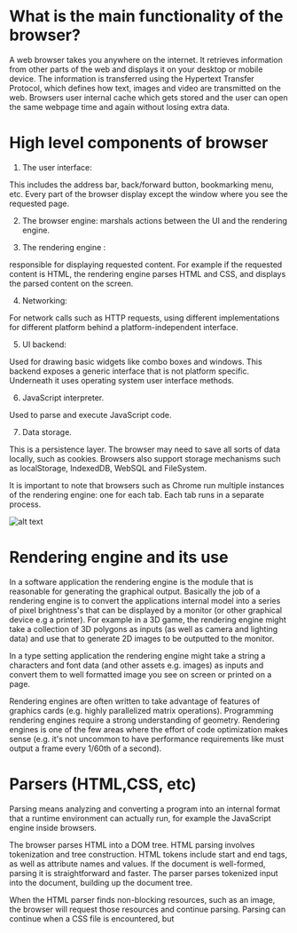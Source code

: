 # What is the main functionality of the browser?
A web browser takes you anywhere on the internet. It retrieves information from other parts of the web and displays it on your desktop or mobile device. The information is transferred using the Hypertext Transfer Protocol, which defines how text, images and video are transmitted on the web.
Browsers user internal cache which gets stored and the user can open the same webpage time and again without losing extra data.

# High level components of browser
1. The user interface:

This includes the address bar, back/forward button, bookmarking menu, etc. Every part of the browser display except the window where you see the requested page.

2. The browser engine: marshals actions between the UI and the rendering engine.

3. The rendering engine :

responsible for displaying requested content. For example if the requested content is HTML, the rendering engine parses HTML and CSS, and displays the parsed content on the screen.

4. Networking:

For network calls such as HTTP requests, using different implementations for different platform behind a platform-independent interface.

5. UI backend:

Used for drawing basic widgets like combo boxes and windows. This backend exposes a generic interface that is not platform specific. Underneath it uses operating system user interface methods.

6. JavaScript interpreter.

Used to parse and execute JavaScript code.

7. Data storage.

This is a persistence layer. The browser may need to save all sorts of data locally, such as cookies. Browsers also support storage mechanisms such as localStorage, IndexedDB, WebSQL and FileSystem.

It is important to note that browsers such as Chrome run multiple instances of the rendering engine: one for each tab. Each tab runs in a separate process.


![alt text](https://i.imgur.com/VcpjfPL.png)

# Rendering engine and its use

In a software application the rendering engine is the module that is reasonable for generating the graphical output. Basically the job of a rendering engine is to convert the applications internal model into a series of pixel brightness's that can be displayed by a monitor (or other graphical device e.g a printer). For example in a 3D game, the rendering engine might take a collection of 3D polygons as inputs (as well as camera and lighting data) and use that to generate 2D images to be outputted to the monitor.

In a type setting application the rendering engine might take a string a characters and font data (and other assets e.g. images) as inputs and convert them to well formatted image you see on screen or printed on a page.

Rendering engines are often written to take advantage of features of graphics cards (e.g. highly parallelized matrix operations). Programming rendering engines require a strong understanding of geometry. Rendering engines is one of the few areas where the effort of code optimization makes sense (e.g. it's not uncommon to have performance requirements like must output a frame every 1/60th of a second).

# Parsers (HTML,CSS, etc)

Parsing means analyzing and converting a program into an internal format that a runtime environment can actually run, for example the JavaScript engine inside browsers.

The browser parses HTML into a DOM tree. HTML parsing involves tokenization and tree construction. HTML tokens include start and end tags, as well as attribute names and values. If the document is well-formed, parsing it is straightforward and faster. The parser parses tokenized input into the document, building up the document tree.

When the HTML parser finds non-blocking resources, such as an image, the browser will request those resources and continue parsing. Parsing can continue when a CSS file is encountered, but <script> tags—particularly those without an async or defer attribute—blocks rendering, and pauses parsing of HTML.

When the browser encounters CSS styles, it parses the text into the CSS Object Model (or CSSOM), a data structure it then uses for styling layouts and painting. The browser then creates a render tree from both these structures to be able to paint the content to the screen. JavaScript is also downloaded, parsed, and then executed.

JavaScript parsing is done during compile time or whenever the parser is invoked, such as during a call to a method.

# Script processors

The script processor executes Javascript code to process an event. The processor uses a pure Go implementation of ECMAScript 5.1 and has no external dependencies. This can be useful in situations where one of the other processors doesn’t provide the functionality you need to filter events.

The processor can be configured by embedding Javascript in your configuration file or by pointing the processor at external file(s).

processors:
  - script:
      lang: javascript
      source: >
        function process(event) {
            event.Tag("js");
        }

This loads filter.js from disk.

processors:
  - script:
      lang: javascript
      file: ${path.config}/filter.js

Parameters can be passed to the script by adding params to the config. This allows for a script to be made reusable. When using params the code must define a register(params) function to receive the parameters.

processors:
  - script:
      lang: javascript
      tag: my_filter
      params:
        threshold: 15
      source: >
        var params = {threshold: 42};
        function register(scriptParams) {
            params = scriptParams;
        }
        function process(event) {
            if (event.Get("severity") < params.threshold) {
                event.Cancel();
            }
        }
If the script defines a test() function it will be invoked when the processor is loaded. Any exceptions thrown will cause the processor to fail to load. This can be used to make assertions about the behavior of the script.

function process(event) {
    if (event.Get("event.code") === 1102) {
        event.Put("event.action", "cleared");
    }
    return event;
}

function test() {
    var event = process(new Event({event: {code: 1102}}));
    if (event.Get("event.action") !== "cleared") {
        throw "expected event.action === cleared";
    }
}

Configuration options

The script processor has the following configuration settings:

lang
This field is required and its value must be javascript.
tag
This is an optional identifier that is added to log messages. If defined it enables metrics logging for this instance of the processor. The metrics include the number of exceptions and a histogram of the execution times for the process function.
source
Inline Javascript source code.
file
Path to a script file to load. Relative paths are interpreted as relative to the path.config directory. Globs are expanded.
files
List of script files to load. The scripts are concatenated together. Relative paths are interpreted as relative to the path.config directory. And globs are expanded.
params
A dictionary of parameters that are passed to the register of the script.
tag_on_exception
Tag to add to events in case the Javascript code causes an exception while processing an event. Defaults to _js_exception.
timeout
This sets an execution timeout for the process function. When the process function takes longer than the timeout period the function is interrupted. You can set this option to prevent a script from running for too long (like preventing an infinite while loop). By default there is no timeout.
max_cached_sessions
This sets the maximum number of Javascript VM sessions that will be cached to avoid reallocation. The default is 4.

# Tree construction

The CSSOM and DOM trees are combined into a render tree, which is then used to compute the layout of each visible element and serves as an input to the paint process that renders the pixels to screen. Optimizing each of these steps is critical to achieving optimal rendering performance.

In the previous section on constructing the object model, we built the DOM and the CSSOM trees based on the HTML and CSS input. However, both of these are independent objects that capture different aspects of the document: one describes the content, and the other describes the style rules that need to be applied to the document. How do we merge the two and get the browser to render pixels on the screen?

TL;DR #
The DOM and CSSOM trees are combined to form the render tree.
Render tree contains only the nodes required to render the page.
Layout computes the exact position and size of each object.
The last step is paint, which takes in the final render tree and renders the pixels to the screen.
First, the browser combines the DOM and CSSOM into a "render tree," which captures all the visible DOM content on the page and all the CSSOM style information for each node.

![alt text](https://web-dev.imgix.net/image/C47gYyWYVMMhDmtYSLOWazuyePF2/b6Z2Gu6UD1x1imOu1tJV.png?auto=format&w=845)

To construct the render tree, the browser roughly does the following:

Starting at the root of the DOM tree, traverse each visible node.

Some nodes are not visible (for example, script tags, meta tags, and so on), and are omitted since they are not reflected in the rendered output.
Some nodes are hidden via CSS and are also omitted from the render tree; for example, the span node---in the example above---is missing from the render tree because we have an explicit rule that sets the "display: none" property on it.
For each visible node, find the appropriate matching CSSOM rules and apply them.

Emit visible nodes with content and their computed styles.

The final output is a render tree that contains both the content and style information of all the visible content on the screen. With the render tree in place, we can proceed to the "layout" stage.

Up to this point we've calculated which nodes should be visible and their computed styles, but we have not calculated their exact position and size within the viewport of the device---that's the "layout" stage, also known as "reflow."

# Order of script processing

Executable objects go through four execution stages. The second one is the generation stage. Scripts are generated during this stage. The time at which the script is generated depends on object attributes. The order in which scripts are processed in an object depends on which Process pages the scripts are on.

Script processing includes the following:

Execution Stages
Time of Processing
Order of Processing
Processing In Scripts
Execution Stages

To configure the object attributes correctly so that the script elements behave as you expect, you must understand the stages of execution that a task goes through. The task is activated, generated, processed (that is, executed on the target computer) and finally completed.

The following topics describe the execution stages and the individual steps that take place in each stage. Read them before starting with the Automation Engine scripting language:

Execution Stages

Activation

Generation

Processing

Completion

Time of Processing

The time at which the script is generated depends on the Generate Task at attribute that you define on the object Attributes page. You have two options:

Generate Task at: Activation time

The script is generated at the beginning of the generation stage.

Generate Task at: Runtime

The script is generated much later in the generation stage

Example

The following script uses a function to set the value of a variable to the current date and time:

:SET &CURRENTTIME# = SYS_TIME()

The actual date and time that the script returns depend on the point in time at which the task is generated. Assume that you have two tasks that are configured differently:

Task A is configured to be generated at activation time. The value of the variable is set immediately upon activation.

Task B is configured to be generated at runtime. The task is in a workflow that has several preceding tasks before Task B. Task B is generated when the preceding tasks have finished. The value of the variable is set to the actual time when the task is generated.

For more information about object attributes that concern generation, see Attributes Page. Read also Generating at Activation or at Runtime, where the implications of choosing either option are described in detail.

Important! If you exit the AWI after starting an object that is configured to be generated at activation, script generation may not have finished. If the script includes elements that require action, such as a :READ statement, you may not get the desired results.

Order of Processing

Depending on the type of object, the task may have more than one Process page on which you can write scripts. The scripts in the Process pages are processed in the following order:

Pre-Process page and Process page
Child Post Process page
Post Process page
For more information, see Process Pages.

Processing In Scripts

The Automation Engine processes scripts line by line. The results of executed script elements (such as the value of a variable that has been set) are regularly written to the AE database. This process is referred to as a commit. Other scripts can only access these new or modified values after the values have been committed.

When scripts run for longer times, the Automation Engine automatically makes a commit every 5 seconds. In addition, some script elements that require processes to complete also result in commits.

Examples

Some script elements start or stop tasks, and wait for the RunID of the task to be returned, therefore resulting in a commit. The following functions are examples of such script elements:

ACTIVATE_UC_OBJECT
CANCEL_UC_OBJECT
RESTART_UC_OBJECT
Some script statements require user interaction. The system waits for the user to react, so script statements such as the following also result in a commit:

:BEGINREAD... :ENDREAD
:READ
The :WAIT script statement instructs the system to wait for a specific length of time, and also results in a commit.

Tip: Use :WAIT to enforce a commit.

# Layout and painting how browser works

![alt text](https://www.freecodecamp.org/news/content/images/2019/06/dns_resolve.png)

# Diagram when user hits the url in the browser

![alt text](https://www.knowbe4.com/hubfs/How-The-Web-Works.jfif)